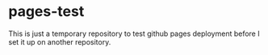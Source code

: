 # pages-test
This is just a temporary repository to test github pages deployment before I set it up on another repository.
